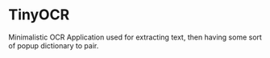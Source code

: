 # TinyOCR
Minimalistic OCR Application used for extracting text, then having some sort of popup dictionary to pair.
